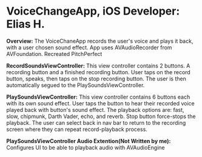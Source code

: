 # **VoiceChangeApp, iOS Developer: Elias H.**

**Overview:** The VoiceChaneApp records the user's voice and plays it back, with a user chosen sound effect. App uses AVAudioRecorder from AVFoundation. Recreated PitchPerfect

**RecordSoundsViewController:** This view controller contains 2 buttons. A recording button and a finished recording button. User taps on the record button, speaks, then taps on the stop recording button. The user is then automatically segued to the PlaySoundsViewController. 

**PlaySoundsViewController:** This view controller contains 6 buttons each with its own sound effect. User taps the button to hear their recorded voice played back with button's sound effect. The playback options are: fast, slow, chipmunk, Darth Vader, echo, and reverb. Stop button force-stops the playback. The user can select back in nav bar to return to the recording screen where they can repeat record-playback process.

**PlaySoundsViewController Audio Extention(Not Written by me):** Configures UI to be able to playback audio with AVAudioEngine
